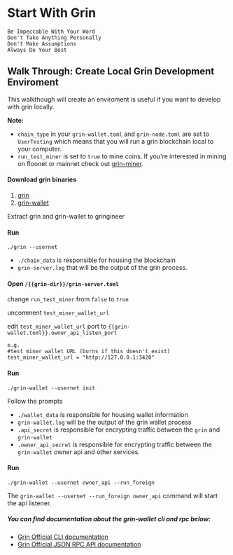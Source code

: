 # Start With Grin

```
Be Impeccable With Your Word 
Don't Take Anything Personally
Don't Make Assumptions
Always Do Your Best
```

## Walk Through: Create Local Grin Development Enviroment

This walkthough will create an enviroment is useful if you want to develop with grin locally.

**Note:**

- `chain_type` in your `grin-wallet.toml` and `grin-node.toml` are set to `UserTesting` which means that you will run a grin blockchain local to your computer.
- `run_test_miner` is set to `true` to mine coins. If you're interested in mining on floonet or mainnet check out [grin-miner](https://github.com/mimblewimble/grin-miner).

#### Download grin binaries

1. [grin](https://github.com/mimblewimble/grin/releases)
1. [grin-wallet](https://github.com/mimblewimble/grin-wallet/releases)

Extract grin and grin-wallet to gringineer

#### Run

`./grin --usernet`

- `./chain_data` is responsible for housing the blockchain
- `grin-server.log` that will be the output of the grin process.


#### Open `/{{grin-dir}}/grin-server.toml`

change `run_test_miner` from `false` to `true` 

uncomment `test_miner_wallet_url`

edit `test_miner_wallet_url` port to `{{grin-wallet.toml}}.owner_api_listen_port` 

```
e.g.
#test miner wallet URL (burns if this doesn't exist)
test_miner_wallet_url = "http://127.0.0.1:3420"
```

#### Run

`./grin-wallet --usernet init`

Follow the prompts

- `./wallet_data` is responsible for housing wallet information
- `grin-wallet.log` will be the output of the grin wallet process
- `.api_secret` is responsible for encrypting traffic between the `grin` and `grin-wallet`
- `.owner_api_secret` is responsible for encrypting traffic between the `grin-wallet` owner api and other services.

#### Run

`./grin-wallet --usernet owner_api --run_foreign`

The `grin-wallet --usernet --run_foreign owner_api` command will start the api listener.



##### You can find documentation about the grin-wallet cli and rpc below:

- [Grin Official CLI documentation](https://github.com/mimblewimble/docs/wiki/Wallet-User-Guide)
- [Grin Official JSON RPC API documentation](https://github.com/mimblewimble/docs/wiki/Wallet-JSON-RPC-API-Guide)
